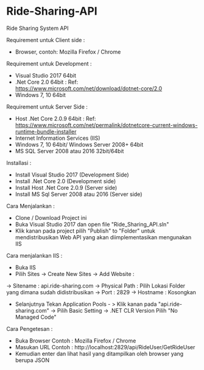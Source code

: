 # Ride-Sharing-API
Ride Sharing System API

Requirement untuk Client side :
- Browser, contoh: Mozilla Firefox / Chrome

Requirement untuk Development :
- Visual Studio 2017 64bit
- .Net Core 2.0 64bit : Ref: https://www.microsoft.com/net/download/dotnet-core/2.0
- Windows 7, 10 64bit

Requirement untuk Server Side :
- Host .Net Core 2.0.9 64bit : Ref: https://www.microsoft.com/net/permalink/dotnetcore-current-windows-runtime-bundle-installer
- Internet Information Services (IIS)
- Windows 7, 10 64bit/ Windows Server 2008+ 64bit
- MS SQL Server 2008 atau 2016 32bit/64bit

Installasi :
- Install Visual Studio 2017 (Development Side)
- Install .Net Core 2.0 (Development side)
- Install Host .Net Core 2.0.9 (Server side)
- Install MS Sql Server 2008 atau 2016 (Server side)

Cara Menjalankan :
- Clone / Download Project ini
- Buka Visual Studio 2017 dan open file "Ride_Sharing_API.sln"
- Klik kanan pada project pilih "Publish" to "Folder" untuk mendistribusikan Web API 
yang akan diimplementasikan mengunakan IIS

Cara menjalankan IIS :
- Buka IIS 
- Pilih Sites -> Create New Sites -> Add Website :

-> Sitename : api.ride-sharing.com
-> Physical Path : Pilih Lokasi Folder yang dimana sudah didistribusikan
-> Port : 2829
-> Hostname : Kosongkan

- Selanjutnya Tekan Application Pools - > Klik kanan pada "api.ride-sharing.com" -> Pilih Basic Setting -> 
.NET CLR Version Pilih "No Managed Code"

Cara Pengetesan :
- Buka Browser Contoh : Mozilla Firefox / Chrome
- Masukan URL Contoh : http://localhost:2829/api/RideUser/GetRideUser
- Kemudian enter dan lihat hasil yang ditampilkan oleh browser yang berupa JSON
